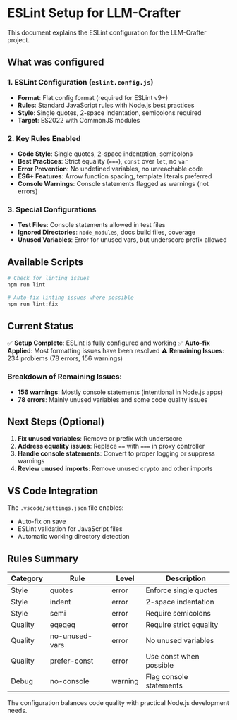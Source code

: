 # ESLint Setup for LLM-Crafter

This document explains the ESLint configuration for the LLM-Crafter project.

## What was configured

### 1. ESLint Configuration (`eslint.config.js`)

- **Format**: Flat config format (required for ESLint v9+)
- **Rules**: Standard JavaScript rules with Node.js best practices
- **Style**: Single quotes, 2-space indentation, semicolons required
- **Target**: ES2022 with CommonJS modules

### 2. Key Rules Enabled

- **Code Style**: Single quotes, 2-space indentation, semicolons
- **Best Practices**: Strict equality (`===`), `const` over `let`, no `var`
- **Error Prevention**: No undefined variables, no unreachable code
- **ES6+ Features**: Arrow function spacing, template literals preferred
- **Console Warnings**: Console statements flagged as warnings (not errors)

### 3. Special Configurations

- **Test Files**: Console statements allowed in test files
- **Ignored Directories**: `node_modules`, docs build files, coverage
- **Unused Variables**: Error for unused vars, but underscore prefix allowed

## Available Scripts

```bash
# Check for linting issues
npm run lint

# Auto-fix linting issues where possible
npm run lint:fix
```

## Current Status

✅ **Setup Complete**: ESLint is fully configured and working
✅ **Auto-fix Applied**: Most formatting issues have been resolved
⚠️ **Remaining Issues**: 234 problems (78 errors, 156 warnings)

### Breakdown of Remaining Issues:

- **156 warnings**: Mostly console statements (intentional in Node.js apps)
- **78 errors**: Mainly unused variables and some code quality issues

## Next Steps (Optional)

1. **Fix unused variables**: Remove or prefix with underscore
2. **Address equality issues**: Replace `==` with `===` in proxy controller
3. **Handle console statements**: Convert to proper logging or suppress warnings
4. **Review unused imports**: Remove unused crypto and other imports

## VS Code Integration

The `.vscode/settings.json` file enables:

- Auto-fix on save
- ESLint validation for JavaScript files
- Automatic working directory detection

## Rules Summary

| Category | Rule           | Level   | Description             |
| -------- | -------------- | ------- | ----------------------- |
| Style    | quotes         | error   | Enforce single quotes   |
| Style    | indent         | error   | 2-space indentation     |
| Style    | semi           | error   | Require semicolons      |
| Quality  | eqeqeq         | error   | Require strict equality |
| Quality  | no-unused-vars | error   | No unused variables     |
| Quality  | prefer-const   | error   | Use const when possible |
| Debug    | no-console     | warning | Flag console statements |

The configuration balances code quality with practical Node.js development needs.
